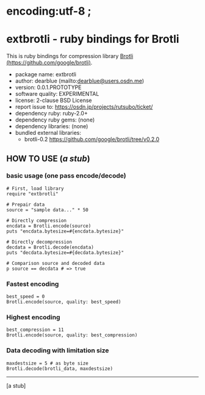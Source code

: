 # encoding:utf-8 ;

# extbrotli - ruby bindings for Brotli

This is ruby bindings for compression library
[Brotli (https://github.com/google/brotli)](https://github.com/google/brotli).

  * package name: extbrotli
  * author: dearblue (mailto:dearblue@users.osdn.me)
  * version: 0.0.1.PROTOTYPE
  * software quality: EXPERIMENTAL
  * license: 2-clause BSD License
  * report issue to: <https://osdn.jp/projects/rutsubo/ticket/>
  * dependency ruby: ruby-2.0+
  * dependency ruby gems: (none)
  * dependency libraries: (none)
  * bundled external libraries:
      * brotli-0.2 <https://github.com/google/brotli/tree/v0.2.0>


## HOW TO USE (***a stub***)

### basic usage (one pass encode/decode)

``` ruby:ruby
# First, load library
require "extbrotli"

# Prepair data
source = "sample data..." * 50

# Directly compression
encdata = Brotli.encode(source)
puts "encdata.bytesize=#{encdata.bytesize}"

# Directly decompression
decdata = Brotli.decode(encdata)
puts "decdata.bytesize=#{decdata.bytesize}"

# Comparison source and decoded data
p source == decdata # => true
```

### Fastest encoding

``` ruby:ruby
best_speed = 0
Brotli.encode(source, quality: best_speed)
```

### Highest encoding

``` ruby:ruby
best_compression = 11
Brotli.encode(source, quality: best_compression)
```

### Data decoding with limitation size

``` ruby:ruby
maxdestsize = 5 # as byte size
Brotli.decode(brotli_data, maxdestsize)
```

----

[a stub]
